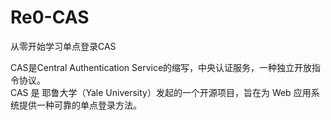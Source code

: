 # Re0-CAS
从零开始学习单点登录CAS

CAS是Central Authentication Service的缩写，中央认证服务，一种独立开放指令协议。  
CAS 是 耶鲁大学（Yale University）发起的一个开源项目，旨在为 Web 应用系统提供一种可靠的单点登录方法。